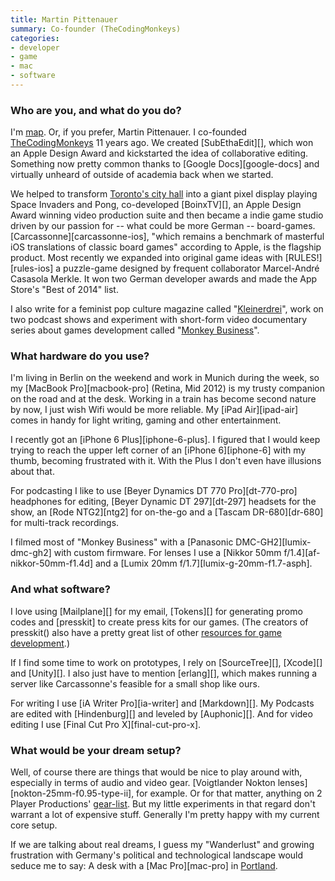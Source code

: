 ```yaml
---
title: Martin Pittenauer
summary: Co-founder (TheCodingMonkeys)
categories:
- developer
- game
- mac
- software
---
```


### Who are you, and what do you do?

I'm [map](http://twitter.com/map "Martin's Twitter account."). Or, if you prefer, Martin Pittenauer. I co-founded [TheCodingMonkeys](http://codingmonkeys.de/ "A Mac and iOS development house.") 11 years ago. We created [SubEthaEdit][], which won an Apple Design Award and kickstarted the idea of collaborative editing. Something now pretty common thanks to [Google Docs][google-docs] and virtually unheard of outside of academia back when we started.

We helped to transform [Toronto's city hall](https://vimeo.com/6175371/ "A Vimeo video of the Stereoscope installation.") into a giant pixel display playing Space Invaders and Pong, co-developed [BoinxTV][], an Apple Design Award winning video production suite and then became a indie game studio driven by our passion for -- what could be more German -- board-games. [Carcassonne][carcassonne-ios], "which remains a benchmark of masterful iOS translations of classic board games" according to Apple, is the flagship product. Most recently we expanded into original game ideas with [RULES!][rules-ios] a puzzle-game designed by frequent collaborator Marcel-André Casasola Merkle. It won two German developer awards and made the App Store's "Best of 2014" list.

I also write for a feminist pop culture magazine called "[Kleinerdrei](http://kleinerdrei.org/ "A German feminist pop culture magazine.")", work on two podcast shows and experiment with short-form video documentary series about games development called "[Monkey Business](https://www.youtube.com/playlist?list=PLYhEK9exwoaagDnDphIBumnigtAe3gPpL "A YouTube playlist of the Monkey Business documentary series.")".

### What hardware do you use?

I'm living in Berlin on the weekend and work in Munich during the week, so my [MacBook Pro][macbook-pro] (Retina, Mid 2012) is my trusty companion on the road and at the desk. Working in a train has become second nature by now, I just wish Wifi would be more reliable. My [iPad Air][ipad-air] comes in handy for light writing, gaming and other entertainment.

I recently got an [iPhone 6 Plus][iphone-6-plus]. I figured that I would keep trying to reach the upper left corner of an [iPhone 6][iphone-6] with my thumb, becoming frustrated with it. With the Plus I don't even have illusions about that.

For podcasting I like to use [Beyer Dynamics DT 770 Pro][dt-770-pro] headphones for editing, [Beyer Dynamic DT 297][dt-297] headsets for the show, an [Rode NTG2][ntg2] for on-the-go and a [Tascam DR-680][dr-680] for multi-track recordings.

I filmed most of "Monkey Business" with a [Panasonic DMC-GH2][lumix-dmc-gh2] with custom firmware. For lenses I use a [Nikkor 50mm f/1.4][af-nikkor-50mm-f1.4d] and a [Lumix 20mm f/1.7][lumix-g-20mm-f1.7-asph].

### And what software?

I love using [Mailplane][] for my email, [Tokens][] for generating promo codes and [presskit][]() to create press kits for our games. (The creators of presskit() also have a pretty great list of other [resources for game development](http://www.vlambeer.com/toolkit/ "A list of tools and resources for game development.").)

If I find some time to work on prototypes, I rely on [SourceTree][], [Xcode][] and [Unity][]. I also just have to mention [erlang][], which makes running a server like Carcassonne's feasible for a small shop like ours.

For writing I use [iA Writer Pro][ia-writer] and [Markdown][]. My Podcasts are edited with [Hindenburg][] and leveled by [Auphonic][]. And for video editing I use [Final Cut Pro X][final-cut-pro-x].

### What would be your dream setup?

Well, of course there are things that would be nice to play around with, especially in terms of audio and video gear. [Voigtlander Nokton lenses][nokton-25mm-f0.95-type-ii], for example. Or for that matter, anything on 2 Player Productions' [gear-list](http://2playerproductions.com/blog/levering/408-gear "A list of the gear used by 2 Player Productions."). But my little experiments in that regard don't warrant a lot of expensive stuff. Generally I'm pretty happy with my current core setup. 

If we are talking about real dreams, I guess my "Wanderlust" and growing frustration with Germany's political and technological landscape would seduce me to say: A desk with a [Mac Pro][mac-pro] in [Portland](http://thebelmontgoats.org/ "A group of cute goats in Portland, Oregon.").